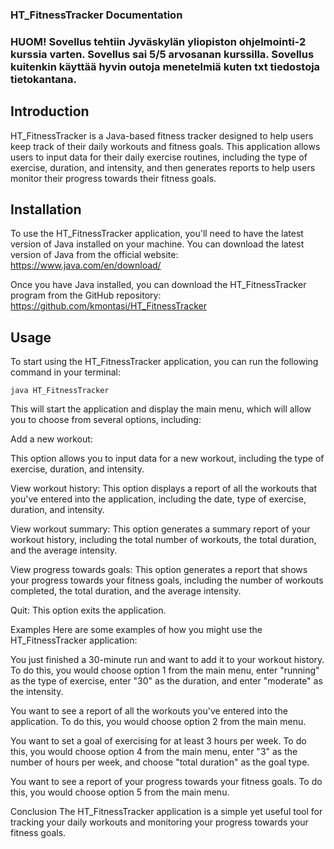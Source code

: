 ### HT_FitnessTracker Documentation


### HUOM! Sovellus tehtiin Jyväskylän yliopiston ohjelmointi-2 kurssia varten. Sovellus sai  5/5 arvosanan kurssilla. Sovellus kuitenkin käyttää hyvin outoja menetelmiä kuten txt tiedostoja tietokantana.
## Introduction

HT_FitnessTracker is a Java-based fitness tracker designed to help users keep track of their daily workouts and fitness goals. This application allows users to input data for their daily exercise routines, including the type of exercise, duration, and intensity, and then generates reports to help users monitor their progress towards their fitness goals.

## Installation
To use the HT_FitnessTracker application, you'll need to have the latest version of Java installed on your machine. You can download the latest version of Java from the official website: https://www.java.com/en/download/

Once you have Java installed, you can download the HT_FitnessTracker program from the GitHub repository: https://github.com/kmontasi/HT_FitnessTracker

## Usage
To start using the HT_FitnessTracker application, you can run the following command in your terminal:

``` java HT_FitnessTracker ```

This will start the application and display the main menu, which will allow you to choose from several options, including:

Add a new workout: 

This option allows you to input data for a new workout, including the type of exercise, duration, and intensity.

View workout history: This option displays a report of all the workouts that you've entered into the application, including the date, type of exercise, duration, and intensity.

View workout summary: This option generates a summary report of your workout history, including the total number of workouts, the total duration, and the average intensity.


View progress towards goals: This option generates a report that shows your progress towards your fitness goals, including the number of workouts completed, the total duration, and the average intensity.

Quit: This option exits the application.

Examples
Here are some examples of how you might use the HT_FitnessTracker application:

You just finished a 30-minute run and want to add it to your workout history. To do this, you would choose option 1 from the main menu, enter "running" as the type of exercise, enter "30" as the duration, and enter "moderate" as the intensity.

You want to see a report of all the workouts you've entered into the application. To do this, you would choose option 2 from the main menu.

You want to set a goal of exercising for at least 3 hours per week. To do this, you would choose option 4 from the main menu, enter "3" as the number of hours per week, and choose "total duration" as the goal type.

You want to see a report of your progress towards your fitness goals. To do this, you would choose option 5 from the main menu.

Conclusion
The HT_FitnessTracker application is a simple yet useful tool for tracking your daily workouts and monitoring your progress towards your fitness goals.
